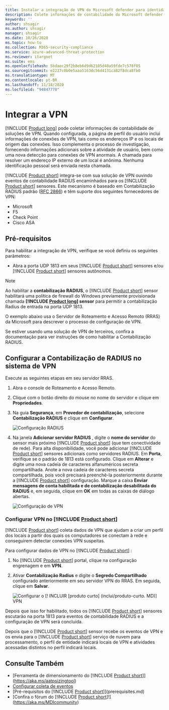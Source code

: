 ```yaml
---
title: Instalar a integração de VPN do Microsoft defender para identidade
description: Colete informações de contabilidade do Microsoft defender para identidade integrando uma VPN.
keywords: ''
author: shsagir
ms.author: shsagir
manager: shsagir
ms.date: 10/26/2020
ms.topic: how-to
ms.collection: M365-security-compliance
ms.service: azure-advanced-threat-protection
ms.reviewer: itargoet
ms.suite: ems
ms.openlocfilehash: 5bdaec29f2b8eb6d9d62105d48a59fde7c578f05
ms.sourcegitcommit: e2227c0b0e5aaa5163dc56d4131ca82f8dca8fb0
ms.translationtype: MT
ms.contentlocale: pt-BR
ms.lasthandoff: 11/18/2020
ms.locfileid: "94847778"
---
```

# <a name="integrate-vpn"></a>Integrar a VPN

[!INCLUDE [Product long](includes/product-long.md)] pode coletar informações de contabilidade de soluções de VPN. Quando configurada, a página de perfil do usuário inclui informações de conexões de VPN, tais como os endereços IP e os locais de origem das conexões. Isso complementa o processo de investigação, fornecendo informações adicionais sobre a atividade de usuário, bem como uma nova detecção para conexões de VPN anormais. A chamada para resolver um endereço IP externo de um local é anônima. Nenhuma identificação pessoal será enviada nesta chamada.

[!INCLUDE [Product short](includes/product-short.md)] integra-se com sua solução de VPN ouvindo eventos de contabilidade RADIUS encaminhados para os [!INCLUDE [Product short](includes/product-short.md)] sensores. Este mecanismo é baseado em Contabilização RADIUS padrão ([RFC 2866](https://tools.ietf.org/html/rfc2866)) e têm suporte dos seguintes fornecedores de VPN:

- Microsoft
- F5
- Check Point
- Cisco ASA

## <a name="prerequisites"></a>Pré-requisitos

Para habilitar a integração de VPN, verifique se você definiu os seguintes parâmetros:

- Abra a porta UDP 1813 em seus [!INCLUDE [Product short](includes/product-short.md)] sensores e/ou [!INCLUDE [Product short](includes/product-short.md)] sensores autônomos.

> [!NOTE]
> Ao habilitar a **contabilização RADIUS**, o [!INCLUDE [Product short](includes/product-short.md)] sensor habilitará uma política de firewall do Windows previamente provisionada chamada **[!INCLUDE [Product long](includes/product-long.md)] sensor** para permitir a contabilização Radius de entrada na porta UDP 1813.

O exemplo abaixo usa o Servidor de Roteamento e Acesso Remoto (RRAS) da Microsoft para descrever o processo de configuração de VPN.

Se estiver usando uma solução de VPN de terceiros, confira a documentação para ver instruções de como habilitar a Contabilização RADIUS.

## <a name="configure-radius-accounting-on-the-vpn-system"></a>Configurar a Contabilização de RADIUS no sistema de VPN

Execute as seguintes etapas em seu servidor RRAS.

1. Abra o console de Roteamento e Acesso Remoto.
1. Clique com o botão direito do mouse no nome do servidor e clique em **Propriedades**.
1. Na guia **Segurança**, em **Provedor de contabilização**, selecione **Contabilização RADIUS** e clique em **Configurar**.

    ![Configuração RADIUS](media/radius-setup.png)

1. Na janela **Adicionar servidor RADIUS** , digite o **nome do servidor** do sensor mais próximo [!INCLUDE [Product short](includes/product-short.md)] (que tem conectividade de rede). Para alta disponibilidade, você pode adicionar [!INCLUDE [Product short](includes/product-short.md)] sensores adicionais como servidores RADIUS. Em **Porta**, verifique se o padrão de 1813 está configurado. Clique em **Alterar** e digite uma nova cadeia de caracteres alfanuméricos secreta compartilhada. Anote a nova cadeia de caracteres secreta compartilhada, pois você precisará preenchê-la posteriormente durante a [!INCLUDE [Product short](includes/product-short.md)] configuração. Marque a caixa **Enviar mensagens de conta habilitada e de contabilização desabilitada do RADIUS** e, em seguida, clique em **OK** em todas as caixas de diálogo abertas.

    ![Configuração de VPN](media/vpn-set-accounting.png)

### <a name="configure-vpn-in-product-short"></a>Configurar VPN no [!INCLUDE [Product short](includes/product-short.md)]

[!INCLUDE [Product short](includes/product-short.md)] coleta dados de VPN que ajudam a criar um perfil dos locais a partir dos quais os computadores se conectam à rede e conseguirem detectar conexões VPN suspeitas.

Para configurar dados de VPN no [!INCLUDE [Product short](includes/product-short.md)] :

1. No [!INCLUDE [Product short](includes/product-short.md)] portal, clique na configuração engrenagem e em **VPN**.
1. Ativar **Contabilização Radius** e digite o **Segredo Compartilhado** configurado anteriormente em seu servidor VPN do RRAS. Em seguida, clique em **Salvar**.

    ![Configurar o [! INCLUIR [produto curto] (inclui/produto-curto. MD)] VPN](media/vpn-radius.png)

Depois que isso for habilitado, todos os [!INCLUDE [Product short](includes/product-short.md)] sensores escutarão na porta 1813 para eventos de contabilidade RADIUS e a configuração de VPN será concluída.

 Depois que o [!INCLUDE [Product short](includes/product-short.md)] sensor recebe os eventos de VPN e os envia para o [!INCLUDE [Product short](includes/product-short.md)] serviço de nuvem para processamento, o perfil de entidade indicará locais de VPN e atividades acessadas distintos no perfil indicará locais.

## <a name="see-also"></a>Consulte Também

- [Ferramenta de dimensionamento do [!INCLUDE [Product short](includes/product-short.md)]](https://aka.ms/aatpsizingtool)
- [Configurar coleta de eventos](configure-event-collection.md)
- [Pré-requisitos do [!INCLUDE [Product short](includes/product-short.md)]](prerequisites.md)
- [Confira o fórum do [!INCLUDE [Product short](includes/product-short.md)]!](https://aka.ms/MDIcommunity)
